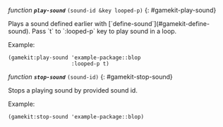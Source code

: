 *function* ***`play-sound`*** `(sound-id &key looped-p)`
{: #gamekit-play-sound}
<div class="bodge-docstring" markdown="block">
Plays a sound defined earlier with [`define-sound`](#gamekit-define-sound). Pass `t` to
`:looped-p` key to play sound in a loop.

Example:
```common_lisp
(gamekit:play-sound 'example-package::blop
                    :looped-p t)
```
</div>

*function* ***`stop-sound`*** `(sound-id)`
{: #gamekit-stop-sound}
<div class="bodge-docstring" markdown="block">
Stops a playing sound by provided sound id.

Example:
```common_lisp
(gamekit:stop-sound 'example-package::blop)
```
</div>


